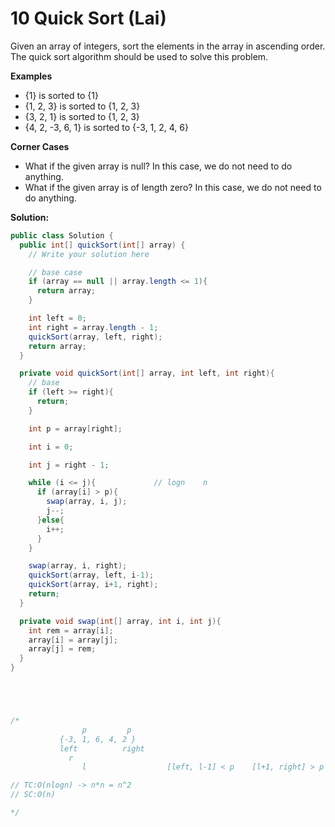 # 10 Quick Sort (Lai)

Given an array of integers, sort the elements in the array in ascending order. The quick sort algorithm should be used to solve this problem.

**Examples**

- {1} is sorted to {1}
- {1, 2, 3} is sorted to {1, 2, 3}
- {3, 2, 1} is sorted to {1, 2, 3}
- {4, 2, -3, 6, 1} is sorted to {-3, 1, 2, 4, 6}

**Corner Cases**

- What if the given array is null? In this case, we do not need to do anything.
- What if the given array is of length zero? In this case, we do not need to do anything.

 

**Solution:**

```java
public class Solution {
  public int[] quickSort(int[] array) {
    // Write your solution here

    // base case 
    if (array == null || array.length <= 1){
      return array;
    }

    int left = 0;
    int right = array.length - 1;
    quickSort(array, left, right);
    return array;
  }

  private void quickSort(int[] array, int left, int right){
    // base 
    if (left >= right){
      return;
    }

    int p = array[right];

    int i = 0;

    int j = right - 1;

    while (i <= j){             // logn    n 
      if (array[i] > p){
        swap(array, i, j);
        j--;
      }else{
        i++;
      }
    }

    swap(array, i, right);
    quickSort(array, left, i-1);
    quickSort(array, i+1, right);
    return;
  }

  private void swap(int[] array, int i, int j){
    int rem = array[i];
    array[i] = array[j];
    array[j] = rem; 
  }
}





/*
                p         p
           {-3, 1, 6, 4, 2 }
           left          right
             r 
                l                  [left, l-1] < p    [l+1, right] > p                

// TC:O(nlogn) -> n*n = n^2
// SC:O(n)

*/
```

